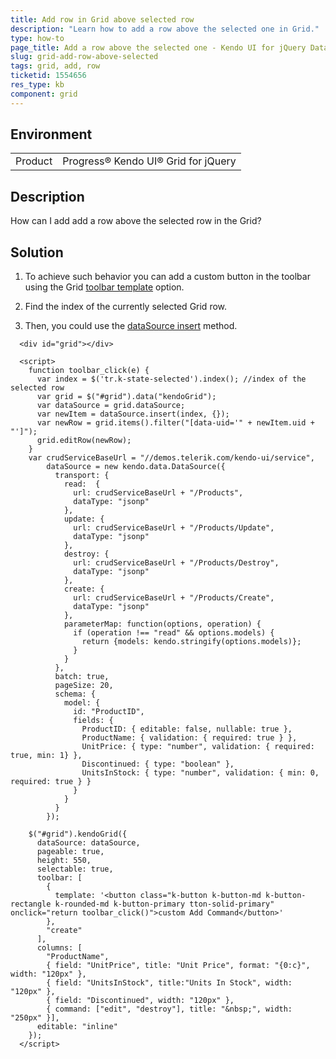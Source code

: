 ```yaml
---
title: Add row in Grid above selected row
description: "Learn how to add a row above the selected onе in Grid."
type: how-to
page_title: Add a row above the selected one - Kendo UI for jQuery Data Grid
slug: grid-add-row-above-selected
tags: grid, add, row
ticketid: 1554656
res_type: kb
component: grid
---
```


## Environment

<table>
 <tr>
  <td>Product</td>
  <td>Progress® Kendo UI® Grid for jQuery</td> 
 </tr>
</table>

## Description

How can I add add a row above the selected row in the Grid?

## Solution

1. To achieve such behavior you can add a custom button in the toolbar using the Grid [toolbar template](/api/javascript/ui/grid/configuration/toolbar.template) option.

2. Find the index of the currently selected Grid row.

3. Then, you could use the [dataSource insert](/api/javascript/data/datasource/methods/insert) method. 

```dojo
  <div id="grid"></div>

  <script>
    function toolbar_click(e) {
      var index = $('tr.k-state-selected').index(); //index of the selected row
      var grid = $("#grid").data("kendoGrid");
      var dataSource = grid.dataSource;
      var newItem = dataSource.insert(index, {});
      var newRow = grid.items().filter("[data-uid='" + newItem.uid + "']");
      grid.editRow(newRow);
    }
    var crudServiceBaseUrl = "//demos.telerik.com/kendo-ui/service",
        dataSource = new kendo.data.DataSource({
          transport: {
            read:  {
              url: crudServiceBaseUrl + "/Products",
              dataType: "jsonp"
            },
            update: {
              url: crudServiceBaseUrl + "/Products/Update",
              dataType: "jsonp"
            },
            destroy: {
              url: crudServiceBaseUrl + "/Products/Destroy",
              dataType: "jsonp"
            },
            create: {
              url: crudServiceBaseUrl + "/Products/Create",
              dataType: "jsonp"
            },
            parameterMap: function(options, operation) {
              if (operation !== "read" && options.models) {
                return {models: kendo.stringify(options.models)};
              }
            }
          },
          batch: true,
          pageSize: 20,
          schema: {
            model: {
              id: "ProductID",
              fields: {
                ProductID: { editable: false, nullable: true },
                ProductName: { validation: { required: true } },
                UnitPrice: { type: "number", validation: { required: true, min: 1} },
                Discontinued: { type: "boolean" },
                UnitsInStock: { type: "number", validation: { min: 0, required: true } }
              }
            }
          }
        });

    $("#grid").kendoGrid({
      dataSource: dataSource,
      pageable: true,
      height: 550,
      selectable: true,
      toolbar: [
        {
          template: '<button class="k-button k-button-md k-button-rectangle k-rounded-md k-button-primary tton-solid-primary" onclick="return toolbar_click()">custom Add Command</button>'
        },
        "create"
      ],
      columns: [
        "ProductName",
        { field: "UnitPrice", title: "Unit Price", format: "{0:c}", width: "120px" },
        { field: "UnitsInStock", title:"Units In Stock", width: "120px" },
        { field: "Discontinued", width: "120px" },
        { command: ["edit", "destroy"], title: "&nbsp;", width: "250px" }],
      editable: "inline"
    });
  </script>
```
